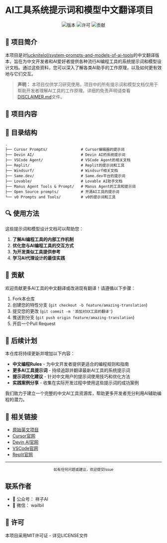 # AI工具系统提示词和模型中文翻译项目

<div align="center">
  
![版本](https://img.shields.io/badge/版本-1.0.0-blue)
![许可](https://img.shields.io/badge/许可-MIT-green)
![贡献](https://img.shields.io/badge/欢迎-贡献-brightgreen)

</div>

## 📖 项目简介

本项目是对[lucknitelol/system-prompts-and-models-of-ai-tools](https://github.com/x1xhlol/system-prompts-and-models-of-ai-tools)的中文翻译版本，旨在为中文开发者和AI爱好者提供各种流行AI编程工具的系统提示词和模型设计文档。通过这些资料，您可以深入了解各类AI助手的工作原理，以及如何更有效地与它们交互。

> **声明：** 本项目仅供学习研究使用。项目中的所有提示词和模型文档仅用于帮助开发者理解AI工具的工作原理。详细的免责声明请查看[DISCLAIMER.md](./DISCLAIMER.md)文件。

## 🚀 项目内容
 

## 📂 目录结构

```
.
├── Cursor Prompts/               # Cursor编辑器的提示词
├── Devin AI/                     # Devin AI的系统提示词
├── VSCode Agent/                 # VSCode Agent的相关文档
├── Replit/                       # Replit的提示词和工具
├── Windsurf/                     # Windsurf相关文档
├── Same.dev/                     # Same.dev平台的提示词
├── Lovable/                      # Lovable AI助手文档
├── Manus Agent Tools & Prompt/   # Manus Agent的工具和提示词
├── Open Source prompts/          # 开源AI工具的提示词
└── v0 Prompts and Tools/         # v0的提示词和工具
```

## 🔍 使用方法

这些提示词和模型设计文档可以帮助您：

1. **了解AI编程工具的内部工作机制**
2. **优化您与AI编程工具的交互方式**
3. **为开发类似工具提供参考**
4. **学习AI代理设计的最佳实践**

## 🤝 贡献

欢迎贡献更多AI工具的中文翻译或改进现有翻译！请遵循以下步骤：

1. Fork本仓库
2. 创建您的特性分支 (`git checkout -b feature/amazing-translation`)
3. 提交您的更改 (`git commit -m '添加对XX工具的翻译'`)
4. 推送到分支 (`git push origin feature/amazing-translation`)
5. 开启一个Pull Request



## 📅 后续计划

本仓库将持续更新并增加以下内容：

- **中文编程Rules** - 为中文开发者提供更适合的编程规则和指南
- **更多AI工具提示词** - 持续追踪并翻译最新AI工具的系统提示词
- **提示词优化建议** - 针对中文用户的提示词使用技巧和优化方法
- **实践案例分享** - 收集在实际开发过程中使用这些提示词的成功案例

我们致力于建立一个完整的中文AI工具资源库，帮助更多开发者充分利用AI辅助编程的潜力。

## 🔗 相关链接

- [原始英文项目](https://github.com/lucknitelol/system-prompts-and-models-of-ai-tools)
- [Cursor官网](https://cursor.sh/)
- [Devin AI官网](https://www.cognition.ai/)
- [VSCode官网](https://code.visualstudio.com/)
- [Replit官网](https://replit.com/)

---

<div align="center">
  <sub>如有任何问题或建议，欢迎提交Issue</sub>
</div>

## 联系作者

- 📱 公众号： 祥子AI
- 💬 微信： wailbil

## 📜 许可

本项目采用MIT许可证 - 详见LICENSE文件